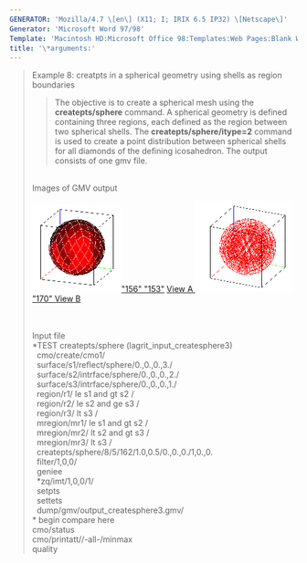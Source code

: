```yaml
---
GENERATOR: 'Mozilla/4.7 \[en\] (X11; I; IRIX 6.5 IP32) \[Netscape\]'
Generator: 'Microsoft Word 97/98'
Template: 'Macintosh HD:Microsoft Office 98:Templates:Web Pages:Blank Web Page'
title: '\*arguments:'
---
```


> Example 8: creatpts in a spherical geometry using shells as region
> boundaries
>
> > The objective is to create a spherical mesh using the
> > **createpts/sphere** command.
> > A spherical geometry is defined containing three regions, each
> > defined as the region between two spherical shells. The
> > **createpts/sphere/itype=2** command is used to create a point
> > distribution between spherical shells for all diamonds of the
> > defining icosahedron. The output consists of one gmv file.
>
> \
> Images of GMV output
>
> [![](image/image8tn.gif)"156" "153"](image/image8a.gif)
> [View A ](image/image8a.gif)[![](image/image8btn.gif)"170"
> ](image/image8b.gif) [View B](image/image8b.gif)\
>  \
>  
>
> Input file\
> \*TEST createpts/sphere (lagrit\_input\_createsphere3)\
>   cmo/create/cmo1/\
>   surface/s1/reflect/sphere/0.,0.,0.,3./\
>   surface/s2/intrface/sphere/0.,0.,0.,2./\
>   surface/s3/intrface/sphere/0.,0.,0.,1./\
>   region/r1/ le s1 and gt s2 /\
>   region/r2/ le s2 and ge s3 /\
>   region/r3/ lt s3 /\
>   mregion/mr1/ le s1 and gt s2 /\
>   mregion/mr2/ lt s2 and gt s3 /\
>   mregion/mr3/ lt s3 /\
>   createpts/sphere/8/5/162/1.0,0.5/0.,0.,0./1,0.,0.\
>   filter/1,0,0/\
>   geniee\
>   \*zq/imt/1,0,0/1/\
>   setpts\
>   settets\
>   dump/gmv/output\_createsphere3.gmv/\
> \* begin compare here\
> cmo/status\
> cmo/printatt//-all-/minmax\
> quality
